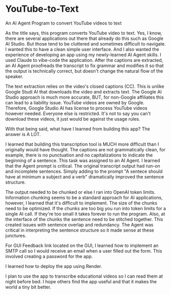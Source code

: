 # YouTube-to-Text
An AI Agent Program to convert YouTube videos to text

As the title says, this program converts YouTube video to text.  Yes, I know, there are several applications out there that already do this such as Google AI Studio. But those tend to be cluttered and sometimes difficult to navigate.  I wanted this to have a clean simple user interface. And I also wanted the experience of developing an app using my newly-learned AI Agent skills.  I used Claude to vibe-code the application.  After the captions are extracted, an AI Agent proofreads the transcript to fix grammar and modifies it so that the output is technically correct, but doesn't change the natural flow of the speaker.

The text extraction relies on the video's closed captions (CC).  This is unlike Google Studi AI that downloads the video and extracts text.  The Google AI Studio approach is much more accurate, BUT, for non-Google affiliates this can lead to a liability issue. YouTube videos are owned by Google.  Therefore, Google Studio AI has license to process YouTube videos however needed.  Everyone else is restricted.  It's not to say you can't download these videos, it just would be against the usage rules.

With that being said, what have I learned from building this app?  The answer is A LOT.

I learned that building this transcription tool is MUCH more difficult than I originally would have thought.  The captions are not grammatically clean, for example, there is no punctuation and no capitalizations to indicate the beginning of a sentence.  This task was assigned to an AI Agent. I learned that the Agent prompt is critical.  The original transcript output had run-on and incomplete sentences. Simply adding to the prompt "A sentece should have at minimum a subject and a verb" dramatically improved the sentence structure.

The output needed to be chunked or else I ran into OpenAI token limits. Information chunking seems to be a standard approach for AI applications, however, I learned that it's difficult to implement.  The size of the chunks need to be optimized. If the chunks are too big you run into token limits for a single AI call.  If they're too small it takes forever to run the program.  Also, at the interface of the chunks the sentence need to be stitched together.  This created issues with sentence overlap and redundancy.  The Agent was critical in interpreting the sentence structure so it made sense at these junctures.

For GUI Feedback link located on the GUI, I learned how to implement an SMTP call so I would receive an email when a user filled out the form. This involved creating a password for the app. 

I learned how to deploy the app using Render.  

I plan to use the app to transcribe educational videos so I can read them at night before bed.  I hope others find the app useful and that it makes the world a tiny bit better.         
